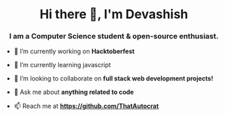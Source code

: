 <h1 align="center">Hi there 👋, I'm Devashish</h1>
<h3 align="center">I am a Computer Science student & open-source enthusiast.</h3>


- 🤝 I’m currently working on **Hacktoberfest**

- 🌱 I’m currently learning javascript

- 👯 I’m looking to collaborate on **full stack web development projects!**

- 💬 Ask me about **anything related to code**

- 📫 Reach me at **https://github.com/ThatAutocrat**
